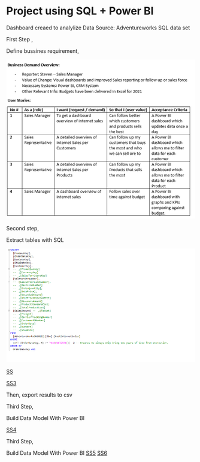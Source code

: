 # Project using SQL + Power BI 


Dashboard creaed to analylize Data
Source:
Adventureworks SQL data set


First Step , 

Define bussines requirement,

![Table1](Screenshots/business_r.png)



Second step, 

Extract tables with SQL

![SS1](Screenshots/sql1.png)


[SS](Screenshots/sql2.png)



[SS3](Screenshots/sql3.png)


Then, export results to csv 


Third Step, 


Build Data Model With Power BI


[SS4](Screenshots/dm1.png)

Third Step, 

Build Data Model With Power BI
[SS5](Screenshots/sd1.png)
[SS6](Screenshots/sd2.png)


